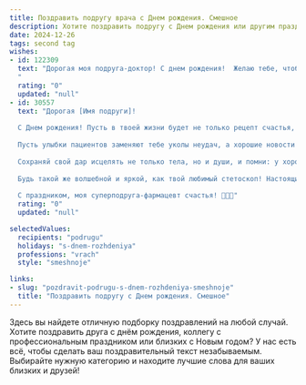 ```yaml
---
title: Поздравить подругу врача c Днем рождения. Смешное
description: Хотите поздравить подругу c Днем рождения или другим праздником? Наш ИИ создаст незабываемое поздравление, а вы обязательно выделитесь среди других.  
date: 2024-12-26
tags: second tag
wishes:
- id: 122309
  text: "Дорогая моя подруга-доктор! С днем рождения!  Желаю тебе, чтобы твои пациенты были здоровы, как лошади (чтобы тебе было меньше работы!), а твои рецепты были настолько эффективны, что исцеляли бы даже самые запущенные случаи… например, мою тягу к сладкому!  Пусть в твоей жизни будет много радости, здоровья (тебе-то оно точно нужно!), и чтобы все твои анализы были только \"отлично\"!  С праздником!
  "
  rating: "0"
  updated: "null"
- id: 30557
  text: "Дорогая [Имя подруги]!
  
  С Днем рождения! Пусть в твоей жизни будет не только рецепт счастья, но и личная аптечка из радости и удачи! Желаю тебе, чтобы каждый день был как хороший диагноз – полный уверенности и положительных результатов.
  
  Пусть улыбки пациентов заменяют тебе уколы неудач, а хорошие новости всегда приходят с запиской \"Пациент жив и здоров\"!
  
  Сохраняй свой дар исцелять не только тела, но и души, и помни: у хорошего врача всегда есть запасной план. На всякий случай – если засыпет работа, добавь в свой график больше веселых моментов и смеха!
  
  Будь такой же волшебной и яркой, как твой любимый стетоскоп! Настоящий доктор всегда на связи – так что не забывай, я здесь, чтобы поддержать и развеселить!
  
  С праздником, моя суперподруга-фармацевт счастья! 🎉💉🥳"
  rating: "0"
  updated: "null"

selectedValues:
  recipients: "podrugu"
  holidays: "s-dnem-rozhdeniya"
  professions: "vrach"
  style: "smeshnoje"

links:
- slug: "pozdravit-podrugu-s-dnem-rozhdeniya-smeshnoje"
  title: "Поздравить подругу c Днем рождения. Смешное"
---
```


Здесь вы найдете отличную подборку поздравлений на любой случай.
Хотите поздравить друга с днём рождения, коллегу с профессиональным праздником или близких с Новым годом? У нас есть всё, чтобы сделать ваш поздравительный текст незабываемым. Выбирайте нужную категорию и находите лучшие слова для ваших близких и друзей!

